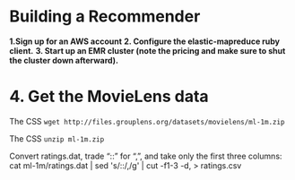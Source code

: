 # Building a Recommender
**1.Sign up for an AWS account**
**2. Configure the elastic-mapreduce ruby client.**
**3. Start up an EMR cluster (note the pricing and make sure to shut the cluster down afterward).**

# 4. Get the MovieLens data

<p>The CSS <code>wget http://files.grouplens.org/datasets/movielens/ml-1m.zip</code></p>
<p>The CSS <code>unzip ml-1m.zip</code></p>

Convert ratings.dat, trade “::” for “,”, and take only the first three columns:
cat ml-1m/ratings.dat | sed 's/::/,/g' | cut -f1-3 -d, > ratings.csv

